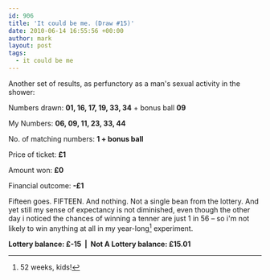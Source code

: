 ```yaml
---
id: 906
title: 'It could be me. (Draw #15)'
date: 2010-06-14 16:55:56 +00:00
author: mark
layout: post
tags:
  - it could be me
---
```

Another set of results, as perfunctory as a man's sexual activity in the shower:

Numbers drawn: **01, 16, 17, 19, 33, 34** + bonus ball **09**

My Numbers: **06, 09, 11, 23, 33, 44**

No. of matching numbers: **1 + bonus ball**

Price of ticket: **£1**

Amount won: **£0**

Financial outcome: **-£1**

Fifteen goes. FIFTEEN. And nothing. Not a single bean from the lottery. And yet still my sense of expectancy is not diminished, even though the other day i noticed the chances of winning a tenner are just 1 in 56 &#8211; so i'm not likely to win anything at all in my year-long[^fn-ayear] experiment.

**Lottery balance: £-15  |  Not A Lottery balance: £15.01**

[^fn-ayear]: 52 weeks, kids!

